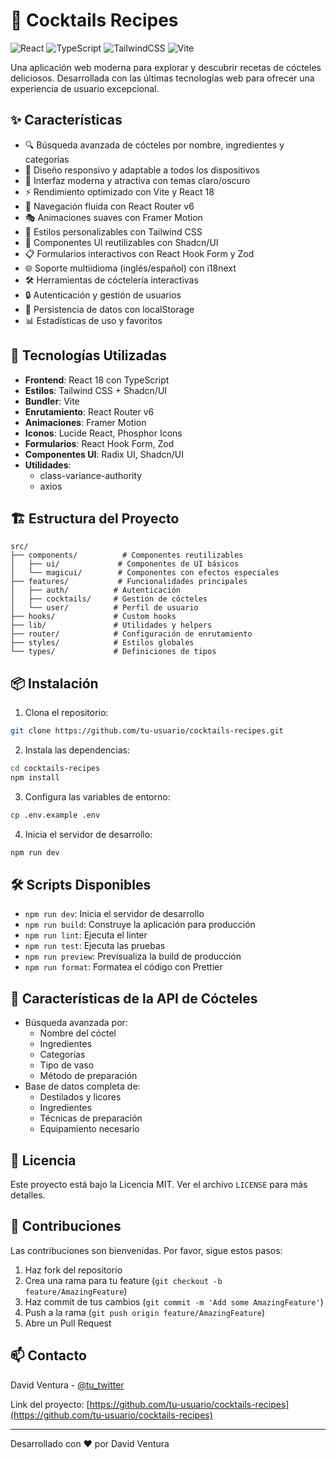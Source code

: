 # 🍹 Cocktails Recipes

![React](https://img.shields.io/badge/React-20232A?style=for-the-badge&logo=react&logoColor=61DAFB)
![TypeScript](https://img.shields.io/badge/TypeScript-007ACC?style=for-the-badge&logo=typescript&logoColor=white)
![TailwindCSS](https://img.shields.io/badge/Tailwind_CSS-38B2AC?style=for-the-badge&logo=tailwind-css&logoColor=white)
![Vite](https://img.shields.io/badge/Vite-B73BFE?style=for-the-badge&logo=vite&logoColor=FFD62E)

Una aplicación web moderna para explorar y descubrir recetas de cócteles deliciosos. Desarrollada con las últimas tecnologías web para ofrecer una experiencia de usuario excepcional.

## ✨ Características

- 🔍 Búsqueda avanzada de cócteles por nombre, ingredientes y categorías
- 📱 Diseño responsivo y adaptable a todos los dispositivos
- 🎨 Interfaz moderna y atractiva con temas claro/oscuro
- ⚡ Rendimiento optimizado con Vite y React 18
- 🎯 Navegación fluida con React Router v6
- 🎭 Animaciones suaves con Framer Motion
- 🎨 Estilos personalizables con Tailwind CSS
- 🧩 Componentes UI reutilizables con Shadcn/UI
- 📋 Formularios interactivos con React Hook Form y Zod
- 🌐 Soporte multiidioma (inglés/español) con i18next
- 🛠️ Herramientas de cóctelería interactivas
- 🔒 Autenticación y gestión de usuarios
- 💾 Persistencia de datos con localStorage
- 📊 Estadísticas de uso y favoritos

## 🚀 Tecnologías Utilizadas

- **Frontend**: React 18 con TypeScript
- **Estilos**: Tailwind CSS + Shadcn/UI
- **Bundler**: Vite
- **Enrutamiento**: React Router v6
- **Animaciones**: Framer Motion
- **Iconos**: Lucide React, Phosphor Icons
- **Formularios**: React Hook Form, Zod
- **Componentes UI**: Radix UI, Shadcn/UI
- **Utilidades**: 
  - class-variance-authority
  - axios

## 🏗️ Estructura del Proyecto

```
src/
├── components/          # Componentes reutilizables
│   ├── ui/             # Componentes de UI básicos
│   └── magicui/        # Componentes con efectos especiales
├── features/           # Funcionalidades principales
│   ├── auth/          # Autenticación
│   ├── cocktails/     # Gestión de cócteles
│   └── user/          # Perfil de usuario
├── hooks/             # Custom hooks
├── lib/               # Utilidades y helpers
├── router/            # Configuración de enrutamiento
├── styles/            # Estilos globales
└── types/             # Definiciones de tipos
```

## 📦 Instalación

1. Clona el repositorio:
```bash
git clone https://github.com/tu-usuario/cocktails-recipes.git
```

2. Instala las dependencias:
```bash
cd cocktails-recipes
npm install
```

3. Configura las variables de entorno:
```bash
cp .env.example .env
```

4. Inicia el servidor de desarrollo:
```bash
npm run dev
```

## 🛠️ Scripts Disponibles

- `npm run dev`: Inicia el servidor de desarrollo
- `npm run build`: Construye la aplicación para producción
- `npm run lint`: Ejecuta el linter
- `npm run test`: Ejecuta las pruebas
- `npm run preview`: Previsualiza la build de producción
- `npm run format`: Formatea el código con Prettier

## 🧪 Características de la API de Cócteles

- Búsqueda avanzada por:
  - Nombre del cóctel
  - Ingredientes
  - Categorías
  - Tipo de vaso
  - Método de preparación
- Base de datos completa de:
  - Destilados y licores
  - Ingredientes
  - Técnicas de preparación
  - Equipamiento necesario

## 📝 Licencia

Este proyecto está bajo la Licencia MIT. Ver el archivo `LICENSE` para más detalles.

## 🤝 Contribuciones

Las contribuciones son bienvenidas. Por favor, sigue estos pasos:

1. Haz fork del repositorio
2. Crea una rama para tu feature (`git checkout -b feature/AmazingFeature`)
3. Haz commit de tus cambios (`git commit -m 'Add some AmazingFeature'`)
4. Push a la rama (`git push origin feature/AmazingFeature`)
5. Abre un Pull Request

## 📫 Contacto

David Ventura - [@tu_twitter](https://twitter.com/tu_twitter)

Link del proyecto: [https://github.com/tu-usuario/cocktails-recipes](https://github.com/tu-usuario/cocktails-recipes)

---

Desarrollado con ❤️ por David Ventura
